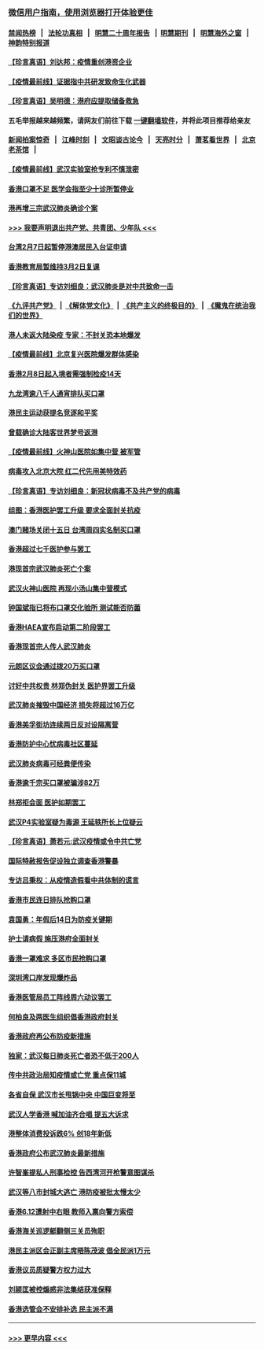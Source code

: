### [微信用户指南，使用浏览器打开体验更佳](https://github.com/gfw-breaker/banned-news1/blob/master/indexes/wechat-guide.md?t=0)
#### [禁闻热榜](热点新闻.md?t=0)  &nbsp;&nbsp;|&nbsp;&nbsp; [法轮功真相](https://github.com/gfw-breaker/truth/blob/master/README.md?t=0) &nbsp;&nbsp;|&nbsp;&nbsp; [明慧二十周年报告](https://github.com/gfw-breaker/mh-reports/blob/master/README.md?t=0) &nbsp;&nbsp;|&nbsp;&nbsp;[明慧期刊](https://github.com/gfw-breaker/mh-qikan) &nbsp;&nbsp;|&nbsp;&nbsp; [明慧海外之窗](https://github.com/gfw-breaker/mh-news/blob/master/README.md?t=0) &nbsp;&nbsp;|&nbsp;&nbsp; [神韵特别报道](https://github.com/gfw-breaker/mh-news/blob/master/shenyun.md?t=0)
#### [【珍言真语】刘达邦：疫情重创港资企业](../pages/nsc415/n11854274.md?t=02092011) 
#### [【疫情最前线】证据指中共研发致命生化武器](../pages/nsc415/n11853087.md?t=02092011) 
#### [【珍言真语】吴明德：港府应提取储备救急](../pages/nsc415/n11852734.md?t=02092011) 
#### 五毛举报越来越频繁，请网友们前往下载 [一键翻墙软件](https://github.com/gfw-breaker/ssr-accounts)，并将此项目推荐给亲友
#### [新闻拍案惊奇](https://github.com/gfw-breaker/banned-news1/blob/master/pages/link4.md) &nbsp;&nbsp;|&nbsp;&nbsp; [江峰时刻](https://github.com/gfw-breaker/banned-news1/blob/master/pages/link4.md) &nbsp;&nbsp;|&nbsp;&nbsp; [文昭谈古论今](https://github.com/gfw-breaker/banned-news1/blob/master/pages/link4.md) &nbsp;&nbsp;|&nbsp;&nbsp; [天亮时分](https://github.com/gfw-breaker/banned-news1/blob/master/pages/link4.md) &nbsp;&nbsp;|&nbsp;&nbsp; [萧茗看世界](https://github.com/gfw-breaker/banned-news1/blob/master/pages/link4.md) &nbsp;&nbsp;|&nbsp;&nbsp; [北京老茶馆](https://github.com/gfw-breaker/banned-news1/blob/master/pages/link4.md) &nbsp;&nbsp;|&nbsp;&nbsp; 
#### [【疫情最前线】武汉实验室抢专利不慎泄密](../pages/nsc415/n11850310.md?t=02092011) 
#### [香港口罩不足 医学会指至少十诊所暂停业](../pages/nsc415/n11850301.md?t=02092011) 
#### [港再增三宗武汉肺炎确诊个案](../pages/nsc415/n11850328.md?t=02092011) 
#### [>>> 我要声明退出共产党、共青团、少年队 <<<](https://github.com/begood0513/goodnews/blob/master/quit/letter.md) 
#### [台湾2月7日起暂停港澳居民入台证申请](../pages/nsc415/n11850304.md?t=02092011) 
#### [香港教育局暂维持3月2日复课](../pages/nsc415/n11850260.md?t=02092011) 
#### [【珍言真语】专访刘细良：武汉肺炎是对中共致命一击](../pages/nsc415/n11849934.md?t=02092011) 
#### [《九评共产党》](https://github.com/begood0513/9ping.md/blob/master/README.md) &nbsp;|&nbsp; [《解体党文化》](../../../../jtdwh.md/blob/master/README.md)  &nbsp;|&nbsp; [《共产主义的终极目的》](../../../../gczydzjmd.md/blob/master/README.md) &nbsp;|&nbsp; [《魔鬼在统治我们的世界》](../../../../mgztzwmdsj.md/blob/master/README.md) 
#### [港人未返大陆染疫 专家：不封关恐本地爆发](../pages/nsc415/n11848021.md?t=02092011) 
#### [【疫情最前线】北京复兴医院爆发群体感染](../pages/nsc415/n11847626.md?t=02092011) 
#### [香港2月8日起入境者需强制检疫14天](../pages/nsc415/n11847658.md?t=02092011) 
#### [九龙湾逾八千人通宵排队买口罩](../pages/nsc415/n11847647.md?t=02092011) 
#### [港民主运动获提名竞逐和平奖](../pages/nsc415/n11847633.md?t=02092011) 
#### [曾载确诊大陆客世界梦号返港](../pages/nsc415/n11847608.md?t=02092011) 
#### [【疫情最前线】火神山医院如集中营 被军管](../pages/nsc415/n11847524.md?t=02092011) 
#### [病毒攻入北京大院 红二代先用美特效药](../pages/nsc415/n11847427.md?t=02092011) 
#### [【珍言真语】专访刘细良：新冠状病毒不及共产党的病毒](../pages/nsc415/n11847164.md?t=02092011) 
#### [组图：香港医护罢工升级 要求全面封关抗疫](../pages/nsc415/n11844107.md?t=02092011) 
#### [澳门赌场关闭十五日 台湾周四实名制买口罩](../pages/nsc415/n11845083.md?t=02092011) 
#### [香港超过七千医护参与罢工](../pages/nsc415/n11845051.md?t=02092011) 
#### [港现首宗武汉肺炎死亡个案](../pages/nsc415/n11844998.md?t=02092011) 
#### [武汉火神山医院 再现小汤山集中营模式](../pages/nsc415/n11844763.md?t=02092011) 
#### [钟国斌指已将布口罩交化验所 测试能否防菌](../pages/nsc415/n11842783.md?t=02092011) 
#### [香港HAEA宣布启动第二阶段罢工](../pages/nsc415/n11842723.md?t=02092011) 
#### [香港现首宗人传人武汉肺炎](../pages/nsc415/n11842766.md?t=02092011) 
#### [元朗区议会通过拨20万买口罩](../pages/nsc415/n11842754.md?t=02092011) 
#### [讨好中共权贵 林郑伪封关 医护界罢工升级](../pages/nsc415/n11842359.md?t=02092011) 
#### [武汉肺炎摧毁中国经济 损失将超过16万亿](../pages/nsc415/n11839723.md?t=02092011) 
#### [香港美孚街坊连续两日反对设隔离营](../pages/nsc415/n11839962.md?t=02092011) 
#### [香港防护中心忧病毒社区蔓延](../pages/nsc415/n11839933.md?t=02092011) 
#### [武汉肺炎病毒可经粪便传染](../pages/nsc415/n11839939.md?t=02092011) 
#### [香港逾千宗买口罩被骗涉82万](../pages/nsc415/n11839914.md?t=02092011) 
#### [林郑拒会面 医护如期罢工](../pages/nsc415/n11839892.md?t=02092011) 
#### [武汉P4实验室疑为毒源 王延轶所长上位疑云](../pages/nsc415/n11835543.md?t=02092011) 
#### [【珍言真语】萧若元:武汉疫情或令中共亡党](../pages/nsc415/n11829394.md?t=02092011) 
#### [国际特赦报告促设独立调查香港警暴](../pages/nsc415/n11833845.md?t=02092011) 
#### [专访吕秉权：从疫情造假看中共体制的谎言](../pages/nsc415/n11833813.md?t=02092011) 
#### [香港市民连日排队抢购口罩](../pages/nsc415/n11833794.md?t=02092011) 
#### [袁国勇：年假后14日为防疫关键期](../pages/nsc415/n11831088.md?t=02092011) 
#### [护士请病假 施压港府全面封关](../pages/nsc415/n11831030.md?t=02092011) 
#### [香港一罩难求 多区市民抢购口罩](../pages/nsc415/n11831002.md?t=02092011) 
#### [深圳湾口岸发现爆炸品](../pages/nsc415/n11828802.md?t=02092011) 
#### [香港医管局员工阵线周六动议罢工](../pages/nsc415/n11828762.md?t=02092011) 
#### [何柏良及两医生组织倡香港政府封关](../pages/nsc415/n11828749.md?t=02092011) 
#### [香港政府再公布防疫新措施](../pages/nsc415/n11828716.md?t=02092011) 
#### [独家：武汉每日肺炎死亡者恐不低于200人](../pages/nsc415/n11828240.md?t=02092011) 
#### [传中共政治局知疫情或亡党 重点保11城](../pages/nsc415/n11828145.md?t=02092011) 
#### [各省自保 武汉市长甩锅中央 中国巨变将至](../pages/nsc415/n11828021.md?t=02092011) 
#### [武汉人学香港 喊加油齐合唱 提五大诉求](../pages/nsc415/n11827046.md?t=02092011) 
#### [港整体消费投诉跌6% 创18年新低](../pages/nsc415/n11817280.md?t=02092011) 
#### [香港政府公布武汉肺炎最新措施](../pages/nsc415/n11817152.md?t=02092011) 
#### [许智峯提私人刑事检控 告西湾河开枪警意图谋杀](../pages/nsc415/n11817132.md?t=02092011) 
#### [武汉等八市封城大逃亡 港防疫被批太慢太少](../pages/nsc415/n11817058.md?t=02092011) 
#### [香港6.12遭射中右眼 教师入禀向警方索偿](../pages/nsc415/n11814678.md?t=02092011) 
#### [香港海关巡逻艇翻侧三关员殉职](../pages/nsc415/n11814604.md?t=02092011) 
#### [港民主派区会正副主席晤陈茂波 倡全民派1万元](../pages/nsc415/n11814582.md?t=02092011) 
#### [香港议员质疑警方权力过大](../pages/nsc415/n11814560.md?t=02092011) 
#### [刘颕匡被控煽惑非法集结获准保释](../pages/nsc415/n11811727.md?t=02092011) 
#### [香港选管会不安排补选 民主派不满](../pages/nsc415/n11811691.md?t=02092011) 

----
#### [ >>> 更早内容 <<< ](../indexes/nsc415-earlier.md)
